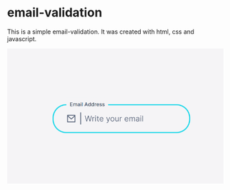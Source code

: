 # email-validation

This is a simple email-validation. It was created with html, css and javascript.

![email addres](./preview.png)

